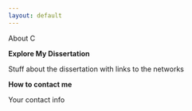 ```yaml
---
layout: default
---
```


About C

**Explore My Dissertation**

Stuff about the dissertation with links to the networks

**How to contact me**

Your contact info
